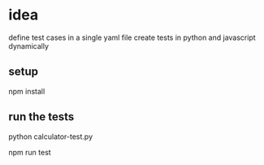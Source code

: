 # idea
define test cases in a single yaml file 
create tests in python and javascript dynamically

## setup
npm install

## run the tests
python calculator-test.py

npm run test

